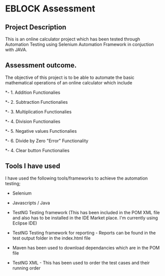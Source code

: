 
# EBLOCK Assessment 


## Project Description

This is an online calculator project which has been tested through Automation Testing using Selenium Automation Framework in conjuction with JAVA.

## Assessment outcome.

The objective of this project is to be able to automate the basic mathematical operations of an online calculator which include

*- 1. Addition Functionalies

*- 2. Subtraction Functionalies

*- 3. Multiplication Functionalies

*- 4. Division Functionalies

*- 5. Negative values Functionalies

*- 6. Divide by Zero "Error" Functionality

*- 4. Clear button Functionalies


## Tools I have used
	
I have used the following tools/frameworks to achieve the automation testing;

* Selenium

* Javascripts / Java

* TestNG Testing framework (This has been included in the POM XML file and also has to be installed in the IDE Market place. I'm currently using Eclipse   IDE)

* TestNG Testing framework for reporting - Reports can be found in the test output folder in the index.html file

* Maven has been used to download dependancies which are in the POM file

* TestNG XML - This has been used to order the test cases and their running order



